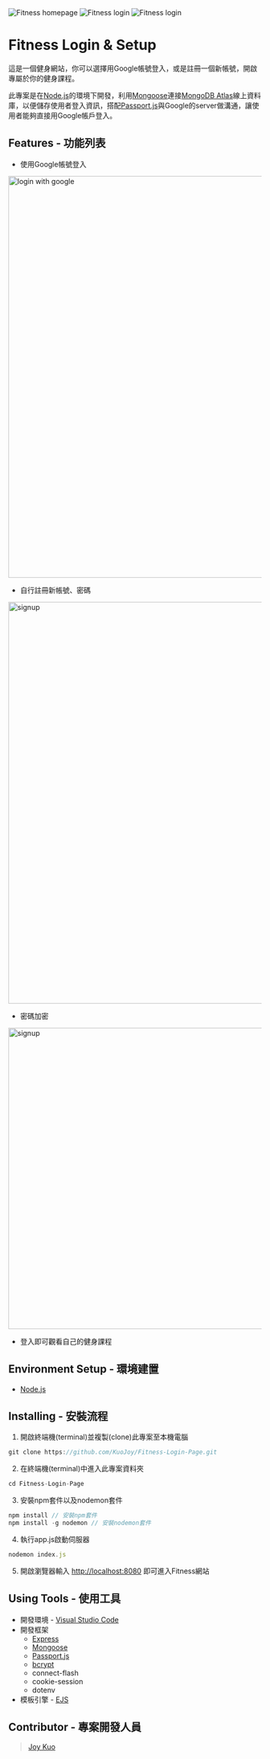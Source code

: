 <img src="https://i.imgur.com/KPCcbOm.png" alt="Fitness homepage">
<img src="https://i.imgur.com/njtjrUv.png" alt="Fitness login">
<img src="https://i.imgur.com/SaB4QHg.png" alt="Fitness login">

# Fitness Login & Setup
這是一個健身網站，你可以選擇用Google帳號登入，或是註冊一個新帳號，開啟專屬於你的健身課程。

此專案是在[Node.js](https://nodejs.org/en/)的環境下開發，利用[Mongoose](https://www.npmjs.com/package/mongoose)連接[MongoDB Atlas](https://www.mongodb.com/atlas/database)線上資料庫，以便儲存使用者登入資訊，搭配[Passport.js](https://www.passportjs.org/)與Google的server做溝通，讓使用者能夠直接用Google帳戶登入。

## Features - 功能列表
* 使用Google帳號登入
<img src="https://i.imgur.com/xWiyYZK.gif" alt="login with google" width="800">

* 自行註冊新帳號、密碼
<img src="https://i.imgur.com/YWC5Ivt.gif" alt="signup" width="800">

* 密碼加密
<img src="https://i.imgur.com/R1zAF3N.gif" alt="signup" width="600">

* 登入即可觀看自己的健身課程

## Environment Setup - 環境建置
* [Node.js](https://nodejs.org/en/)

## Installing - 安裝流程
1. 開啟終端機(terminal)並複製(clone)此專案至本機電腦
```javascript
git clone https://github.com/KuoJoy/Fitness-Login-Page.git
```
2. 在終端機(terminal)中進入此專案資料夾
```javascript
cd Fitness-Login-Page
```
3. 安裝npm套件以及nodemon套件
```javascript
npm install // 安裝npm套件
npm install -g nodemon // 安裝nodemon套件
```
4. 執行app.js啟動伺服器
```javascript
nodemon index.js
```
5. 開啟瀏覽器輸入 [http://localhost:8080](http://localhost:8080) 即可進入Fitness網站

## Using Tools - 使用工具
* 開發環境 - [Visual Studio Code](https://code.visualstudio.com/)
* 開發框架 
  * [Express](http://expressjs.com/)
  * [Mongoose](https://www.npmjs.com/package/mongoose)
  * [Passport.js](https://www.passportjs.org/)
  * [bcrypt](https://www.npmjs.com/package/bcrypt)
  * connect-flash
  * cookie-session
  * dotenv
* 模板引擎 - [EJS](https://ejs.co/)

## Contributor - 專案開發人員
> [Joy Kuo](https://github.com/KuoJoy)
